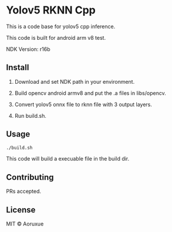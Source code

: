 # Yolov5 RKNN Cpp

This is a code base for yolov5 cpp inference.

This code is built for android arm v8 test.

NDK Version: r16b

## Install

1. Download and set NDK path in your environment.

2. Build opencv android armv8 and put the .a files in libs/opencv.

3. Convert yolov5 onnx file to rknn file with 3 output layers.
4. Run build.sh.




## Usage

```cmd
./build.sh
```
This code will build a execuable file in the build dir.

## Contributing

PRs accepted.

## License

MIT © Aoruxue
